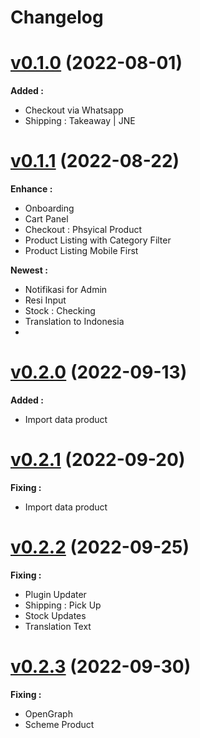 # Changelog

# [v0.1.0]() (2022-08-01)

**Added :**

- Checkout via Whatsapp
- Shipping : Takeaway | JNE

# [v0.1.1]() (2022-08-22)

**Enhance :**

- Onboarding
- Cart Panel
- Checkout : Phsyical Product
- Product Listing with Category Filter
- Product Listing Mobile First

**Newest :**

- Notifikasi for Admin
- Resi Input
- Stock : Checking
- Translation to Indonesia
-

# [v0.2.0]() (2022-09-13)

**Added :**

- Import data product

# [v0.2.1]() (2022-09-20)

**Fixing :**

- Import data product

# [v0.2.2]() (2022-09-25)

**Fixing :**

- Plugin Updater
- Shipping : Pick Up
- Stock Updates
- Translation Text

# [v0.2.3]() (2022-09-30)

**Fixing :**

- OpenGraph
- Scheme Product